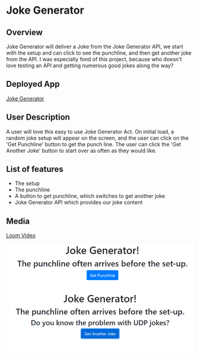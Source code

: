 # Joke Generator
## Overview
Joke Generator will deliver a Joke from the Joke Generator API, we start with the setup and can click to see the punchline, and then get another joke from the API. I was especially fond of this project, because who doesn't love testing an API and getting numerous good jokes along the way? 

## Deployed App
[Joke Generator](https://cw-jokes.netlify.app/)

## User Description 
A user will love this easy to use Joke Generator Act. On initial load, a random joke setup will appear on the screen, and the user can click on the 'Get Punchline' button to get the punch line. The user can click the 'Get Another Joke' button to start over as often as they would like. 

## List of features
- The setup 
- The punchline 
- A button to get punchline, which switches to get another joke
- Joke Generator API which provides our joke content

## Media
[Loom Video](https://www.loom.com/share/fb878057cd954a0392a60c43baec3106)

![Setup](https://github.com/caseywalker/images/blob/main/JG1.PNG?raw=true)
![PunchLine](https://github.com/caseywalker/images/blob/main/JG2.PNG?raw=true)
